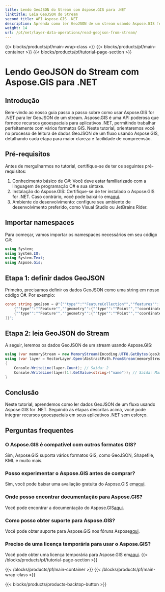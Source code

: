 ```yaml
---
title: Lendo GeoJSON do Stream com Aspose.GIS para .NET
linktitle: Leia GeoJSON do Stream
second_title: API Aspose.GIS .NET
description: Aprenda como ler GeoJSON de um stream usando Aspose.GIS for .NET. Siga nosso guia passo a passo para integração perfeita de dados geoespaciais em seus aplicativos.
weight: 14
url: /pt/net/layer-data-operations/read-geojson-from-stream/
---
```


{{< blocks/products/pf/main-wrap-class >}}
{{< blocks/products/pf/main-container >}}
{{< blocks/products/pf/tutorial-page-section >}}

# Lendo GeoJSON do Stream com Aspose.GIS para .NET

## Introdução
Bem-vindo ao nosso guia passo a passo sobre como usar Aspose.GIS for .NET para ler GeoJSON de um stream. Aspose.GIS é uma API poderosa que fornece recursos geoespaciais para aplicativos .NET, permitindo trabalhar perfeitamente com vários formatos GIS. Neste tutorial, orientaremos você no processo de leitura de dados GeoJSON de um fluxo usando Aspose.GIS, detalhando cada etapa para maior clareza e facilidade de compreensão.
## Pré-requisitos
Antes de mergulharmos no tutorial, certifique-se de ter os seguintes pré-requisitos:
1. Conhecimento básico de C#: Você deve estar familiarizado com a linguagem de programação C# e sua sintaxe.
2.  Instalação do Aspose.GIS: Certifique-se de ter instalado o Aspose.GIS for .NET. Caso contrário, você pode baixá-lo em[aqui](https://releases.aspose.com/gis/net/).
3. Ambiente de desenvolvimento: configure seu ambiente de desenvolvimento preferido, como Visual Studio ou JetBrains Rider.

## Importar namespaces
Para começar, vamos importar os namespaces necessários em seu código C#:
```csharp
using System;
using System.IO;
using System.Text;
using Aspose.Gis;
```

## Etapa 1: definir dados GeoJSON
Primeiro, precisamos definir os dados GeoJSON como uma string em nosso código C#. Por exemplo:
```csharp
const string geoJson = @"{""type"":""FeatureCollection"",""features"":[
    {""type"":""Feature"",""geometry"":{""type"":""Point"",""coordinates"":[0, 1]},""properties"":{""name"":""John""}},
    {""type"":""Feature"",""geometry"":{""type"":""Point"",""coordinates"":[2, 3]},""properties"":{""name"":""Mary""}}
]}";
```
## Etapa 2: leia GeoJSON do Stream
A seguir, leremos os dados GeoJSON de um stream usando Aspose.GIS:
```csharp
using (var memoryStream = new MemoryStream(Encoding.UTF8.GetBytes(geoJson)))
using (var layer = VectorLayer.Open(AbstractPath.FromStream(memoryStream), Drivers.GeoJson))
{
    Console.WriteLine(layer.Count); // Saída: 2
    Console.WriteLine(layer[1].GetValue<string>("name")); // Saída: Maria
}
```

## Conclusão
Neste tutorial, aprendemos como ler dados GeoJSON de um fluxo usando Aspose.GIS for .NET. Seguindo as etapas descritas acima, você pode integrar recursos geoespaciais em seus aplicativos .NET sem esforço.
## Perguntas frequentes
### O Aspose.GIS é compatível com outros formatos GIS?
Sim, Aspose.GIS suporta vários formatos GIS, como GeoJSON, Shapefile, KML e muito mais.
### Posso experimentar o Aspose.GIS antes de comprar?
 Sim, você pode baixar uma avaliação gratuita do Aspose.GIS em[aqui](https://releases.aspose.com/).
### Onde posso encontrar documentação para Aspose.GIS?
 Você pode encontrar a documentação do Aspose.GIS[aqui](https://reference.aspose.com/gis/net/).
### Como posso obter suporte para Aspose.GIS?
 Você pode obter suporte para Aspose.GIS nos fóruns Aspose[aqui](https://forum.aspose.com/c/gis/33).
### Preciso de uma licença temporária para usar o Aspose.GIS?
 Você pode obter uma licença temporária para Aspose.GIS em[aqui](https://purchase.aspose.com/temporary-license/).
{{< /blocks/products/pf/tutorial-page-section >}}

{{< /blocks/products/pf/main-container >}}
{{< /blocks/products/pf/main-wrap-class >}}

{{< blocks/products/products-backtop-button >}}

